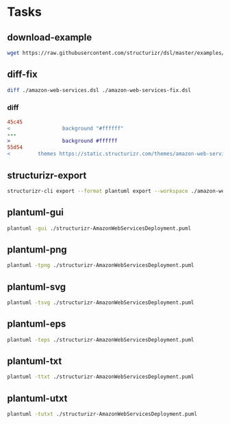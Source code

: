 # Tasks

## download-example

```bash
wget https://raw.githubusercontent.com/structurizr/dsl/master/examples/amazon-web-services.dsl
```

## diff-fix

```bash
diff ./amazon-web-services.dsl ./amazon-web-services-fix.dsl
```

### diff

```diff
45c45
<                 background "#ffffff"
---
>                 background #ffffff
55d54
<         themes https://static.structurizr.com/themes/amazon-web-services-2020.04.30/theme.json
```

## structurizr-export

```bash
structurizr-cli export --format plantuml export --workspace ./amazon-web-services-fix.dsl --output .
```

## plantuml-gui

```bash
plantuml -gui ./structurizr-AmazonWebServicesDeployment.puml
```

## plantuml-png

```bash
plantuml -tpng ./structurizr-AmazonWebServicesDeployment.puml
```

## plantuml-svg

```bash
plantuml -tsvg ./structurizr-AmazonWebServicesDeployment.puml
```

## plantuml-eps

```bash
plantuml -teps ./structurizr-AmazonWebServicesDeployment.puml
```

## plantuml-txt

```bash
plantuml -ttxt ./structurizr-AmazonWebServicesDeployment.puml
```

## plantuml-utxt

```bash
plantuml -tutxt ./structurizr-AmazonWebServicesDeployment.puml
```
